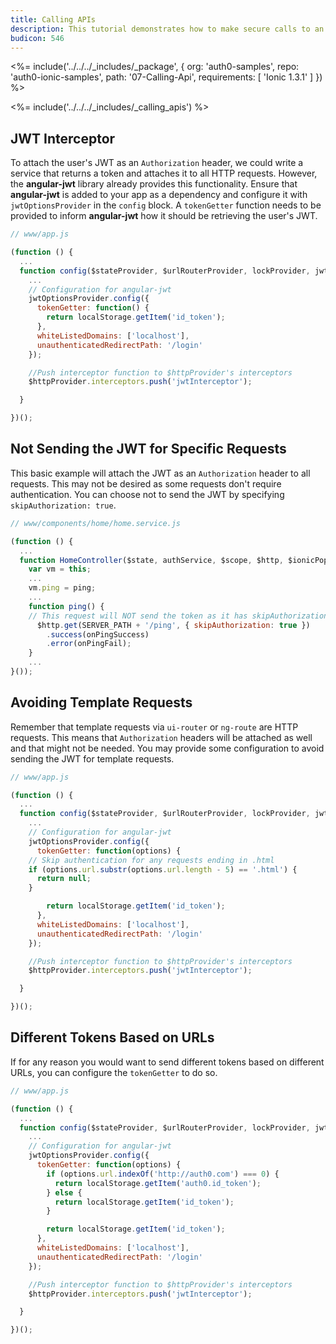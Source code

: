 ```yaml
---
title: Calling APIs
description: This tutorial demonstrates how to make secure calls to an API
budicon: 546
---
```


<%= include('../../../_includes/_package', {
  org: 'auth0-samples',
  repo: 'auth0-ionic-samples',
  path: '07-Calling-Api',
  requirements: [
    'Ionic 1.3.1'
  ]
}) %>


<%= include('../../../_includes/_calling_apis') %>

## JWT Interceptor

To attach the user's JWT as an `Authorization` header, we could write a service that returns a token and attaches it to all HTTP requests. However, the **angular-jwt** library already provides this functionality. Ensure that **angular-jwt** is added to your app as a dependency and configure it with `jwtOptionsProvider` in the `config` block. A `tokenGetter` function needs to be provided to inform **angular-jwt** how it should be retrieving the user's JWT.

```js
// www/app.js

(function () {
  ...
  function config($stateProvider, $urlRouterProvider, lockProvider, jwtOptionsProvider, $httpProvider) {
    ...
    // Configuration for angular-jwt
    jwtOptionsProvider.config({
      tokenGetter: function() {
        return localStorage.getItem('id_token');
      },
      whiteListedDomains: ['localhost'],
      unauthenticatedRedirectPath: '/login'
    });

    //Push interceptor function to $httpProvider's interceptors
    $httpProvider.interceptors.push('jwtInterceptor');

  }

})();
```

## Not Sending the JWT for Specific Requests

This basic example will attach the JWT as an `Authorization` header to all requests. This may not be desired as some requests don't require authentication. You can choose not to send the JWT by specifying `skipAuthorization: true`.

```js
// www/components/home/home.service.js

(function () {
  ...
  function HomeController($state, authService, $scope, $http, $ionicPopup) {
    var vm = this;
    ...
    vm.ping = ping;
    ...
    function ping() {
    // This request will NOT send the token as it has skipAuthorization
      $http.get(SERVER_PATH + '/ping', { skipAuthorization: true })
        .success(onPingSuccess)
        .error(onPingFail);
    }
    ...
}());
```

## Avoiding Template Requests

Remember that template requests via `ui-router` or `ng-route` are HTTP requests. This means that `Authorization` headers will be attached as well and that might not be needed. You may provide some configuration to avoid sending the JWT for template requests.

```js
// www/app.js

(function () {
  ...
  function config($stateProvider, $urlRouterProvider, lockProvider, jwtOptionsProvider, $httpProvider) {
    ...
    // Configuration for angular-jwt
    jwtOptionsProvider.config({
      tokenGetter: function(options) {
    // Skip authentication for any requests ending in .html
    if (options.url.substr(options.url.length - 5) == '.html') {
      return null;
    }

        return localStorage.getItem('id_token');
      },
      whiteListedDomains: ['localhost'],
      unauthenticatedRedirectPath: '/login'
    });

    //Push interceptor function to $httpProvider's interceptors
    $httpProvider.interceptors.push('jwtInterceptor');

  }

})();
```

## Different Tokens Based on URLs

If for any reason you would want to send different tokens based on different URLs, you can configure the `tokenGetter` to do so.

```js
// www/app.js

(function () {
  ...
  function config($stateProvider, $urlRouterProvider, lockProvider, jwtOptionsProvider, $httpProvider) {
    ...
    // Configuration for angular-jwt
    jwtOptionsProvider.config({
      tokenGetter: function(options) {
        if (options.url.indexOf('http://auth0.com') === 0) {
          return localStorage.getItem('auth0.id_token');
        } else {
          return localStorage.getItem('id_token');
        }

        return localStorage.getItem('id_token');
      },
      whiteListedDomains: ['localhost'],
      unauthenticatedRedirectPath: '/login'
    });

    //Push interceptor function to $httpProvider's interceptors
    $httpProvider.interceptors.push('jwtInterceptor');

  }

})();
```
